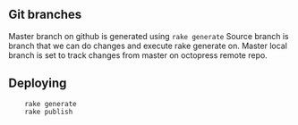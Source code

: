 ## Git branches

Master branch on github is generated using `rake generate`
Source branch is branch that we can do changes and execute rake generate on.
Master local branch is set to track changes from master on octopress remote repo.

## Deploying

		rake generate
		rake publish
